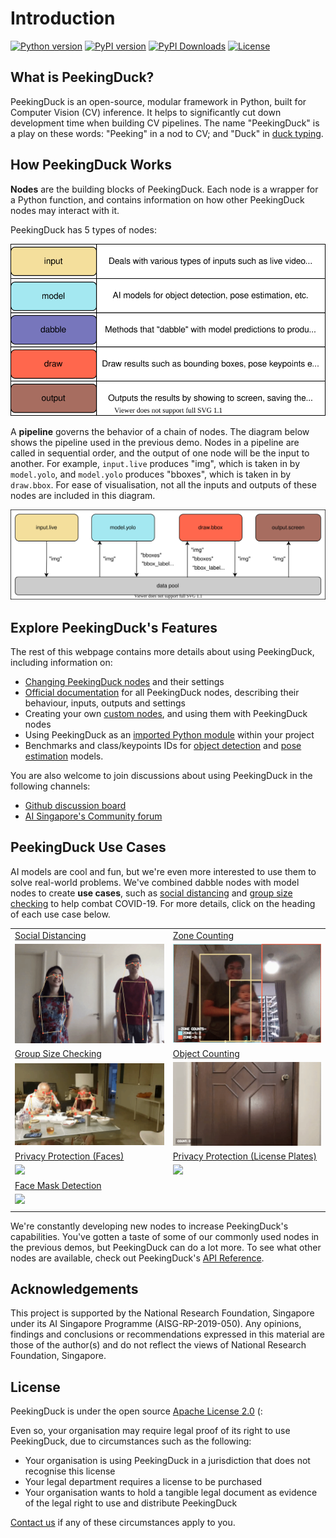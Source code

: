 # Introduction

[![Python version](https://img.shields.io/badge/python-3.6%20%7C%203.7%20%7C%203.8-blue.svg)](https://pypi.org/project/peekingduck/)
[![PyPI version](https://badge.fury.io/py/peekingduck.svg)](https://pypi.org/project/peekingduck/)
[![PyPI Downloads](https://img.shields.io/pypi/dm/peekingduck)](https://pypi.org/project/peekingduck/)
[![License](https://img.shields.io/badge/license-Apache%202.0-blue.svg)](https://github.com/aimakerspace/PeekingDuck/blob/dev/LICENSE)

## What is PeekingDuck?

PeekingDuck is an open-source, modular framework in Python, built for Computer Vision (CV) inference. It helps to significantly cut down development time when building CV pipelines. The name "PeekingDuck" is a play on these words: "Peeking" in a nod to CV; and "Duck" in [duck typing](https://en.wikipedia.org/wiki/Duck_typing).


## How PeekingDuck Works

**Nodes** are the building blocks of PeekingDuck. Each node is a wrapper for a Python function, and contains information on how other PeekingDuck nodes may interact with it.

PeekingDuck has 5 types of nodes:

<img src="https://raw.githubusercontent.com/aimakerspace/PeekingDuck/dev/diagrams/node_types.drawio.svg">

A **pipeline** governs the behavior of a chain of nodes. The diagram below shows the pipeline used in the previous demo. Nodes in a pipeline are called in sequential order, and the output of one node will be the input to another. For example, `input.live` produces "img", which is taken in by `model.yolo`, and `model.yolo` produces "bboxes", which is taken in by `draw.bbox`. For ease of visualisation, not all the inputs and outputs of these nodes are included in this diagram.

<img src="https://raw.githubusercontent.com/aimakerspace/PeekingDuck/dev/diagrams/yolo_demo.drawio.svg">


## Explore PeekingDuck's Features

The rest of this webpage contains more details about using PeekingDuck, including information on:
- [Changing PeekingDuck nodes](getting_started/02_configure_pkdk) and their settings
- [Official documentation](/peekingduck.pipeline.nodes) for all PeekingDuck nodes, describing their behaviour, inputs, outputs and settings
- Creating your own [custom nodes](getting_started/03_custom_nodes), and using them with PeekingDuck nodes
- Using PeekingDuck as an [imported Python module](getting_started/04_import_peekingduck) within your project
- Benchmarks and class/keypoints IDs for [object detection](resources/01a_object_detection) and [pose estimation](resources/01b_pose_estimation) models.

You are also welcome to join discussions about using PeekingDuck in the following channels:
- [Github discussion board](https://github.com/aimakerspace/PeekingDuck/discussions)
- [AI Singapore's Community forum](https://community.aisingapore.org/groups/computer-vision/forum/)


## PeekingDuck Use Cases

AI models are cool and fun, but we're even more interested to use them to solve real-world problems. We've combined dabble nodes with model nodes to create **use cases**, such as [social distancing](https://aisingapore.org/2020/06/hp-social-distancing/) and [group size checking](https://aisingapore.org/2021/05/covid-19-stay-vigilant-with-group-size-checker/) to help combat COVID-19. For more details, click on the heading of each use case below.

|                                                              |                                                              |
| ------------------------------------------------------------ | ------------------------------------------------------------ |
| [Social Distancing](use_cases/social_distancing.md)          | [Zone Counting](use_cases/zone_counting.md)                  |
| <img src="https://raw.githubusercontent.com/aimakerspace/PeekingDuck/dev/images/readme/social_distancing.gif" width="100%"> | <img src="https://raw.githubusercontent.com/aimakerspace/PeekingDuck/dev/images/readme/zone_counting.gif" width="100%"> |
| [Group Size Checking](use_cases/group_size_checking.md)      | [Object Counting](use_cases/object_counting.md)              |
| <img src="https://raw.githubusercontent.com/aimakerspace/PeekingDuck/dev/images/readme/group_size_check_2.gif" width="100%"> | <img src="https://raw.githubusercontent.com/aimakerspace/PeekingDuck/dev/images/readme/object_counting.gif" width="100%"> |
| [Privacy Protection (Faces)](use_cases/privacy_protection_faces.md) | [Privacy Protection (License Plates)](use_cases/privacy_protection_license_plate.md) |
| <img src="https://raw.githubusercontent.com/aimakerspace/PeekingDuck/dev/images/readme/privacy_protection_faces.gif" width="100%"> | <img src="https://raw.githubusercontent.com/aimakerspace/PeekingDuck/dev/images/readme/privacy_protection_license_plates.gif" width="100%"> |
| [Face Mask Detection](use_cases/face_mask_detection.md)      |                                                              |
| <img src="https://raw.githubusercontent.com/aimakerspace/PeekingDuck/dev/images/readme/mask_detection.gif" width="100%"> |                                                              |
|                                                              |                                                              |

We're constantly developing new nodes to increase PeekingDuck's capabilities. You've gotten a taste of some of our commonly used nodes in the previous demos, but PeekingDuck can do a lot more. To see what other nodes are available, check out PeekingDuck's [API Reference](/peekingduck.pipeline.nodes).


## Acknowledgements

This project is supported by the National Research Foundation, Singapore under its AI Singapore Programme (AISG-RP-2019-050). Any opinions, findings and conclusions or recommendations expressed in this material are those of the author(s) and do not reflect the views of National Research Foundation, Singapore.


## License

PeekingDuck is under the open source [Apache License 2.0](https://github.com/aimakerspace/PeekingDuck/blob/dev/LICENSE) (:

Even so, your organisation may require legal proof of its right to use PeekingDuck, due to circumstances such as the following:
- Your organisation is using PeekingDuck in a jurisdiction that does not recognise this license
- Your legal department requires a license to be purchased
- Your organisation wants to hold a tangible legal document as evidence of the legal right to use and distribute PeekingDuck

[Contact us](https://aisingapore.org/home/contact/) if any of these circumstances apply to you.

